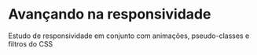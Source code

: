 
# Avançando na responsividade

Estudo de responsividade em conjunto com animações, pseudo-classes e filtros do CSS
